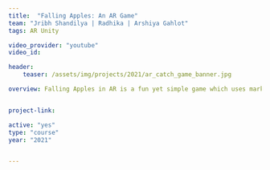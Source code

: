 ```yaml
---
title:  "Falling Apples: An AR Game"
team: "Jribh Shandilya | Radhika | Arshiya Gahlot"
tags: AR Unity

video_provider: "youtube"
video_id:

header:
    teaser: /assets/img/projects/2021/ar_catch_game_banner.jpg

overview: Falling Apples in AR is a fun yet simple game which uses marker based augmented reality to generate 3D apples falling within the space. The objective of the game is to catch as many falling apples as possible. The user holds the marker in one hand which renders a 3D bowl in the space seen through the smartphone’s camera above the marker and the user has to hold their smartphone in another hand and play this game. In the space around the player, apples would be falling from random directions within a 360 degrees plane. The game allows the user to experience movement in six degrees of freedom. If the apples touch the bowl, or fall inside it the score increases. We developed this game on Vuforia Engine in Unity 3D. The game runs on two major C# scripts one of which is to spawn and generate apples till the time game continues and another one to increase score variable when the apples fall on the marker rendered 3D bowl meant for catching apples. For the given time and scope, this project deploys this simple game strategy which could be extended to a more complex game logic like introducing the concept of rotten apples which reduces the game score in order to make the game more interesting and adding further levels to it. 


project-link: 

active: "yes"
type: "course"
year: "2021"


---
```

